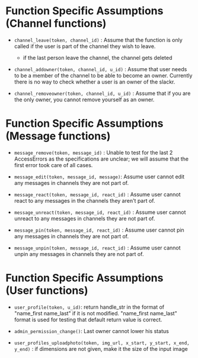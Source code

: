 # Function Specific Assumptions (Channel functions)

- `channel_leave(token, channel_id)` : Assume that the function is only called if the user is part of the channel they wish to leave. 
  - if the last person leave the channel, the channel gets deleted 

- `channel_addowner(token, channel_id, u_id)` : Assume that user needs to be a member of the channel to be able to become an owner. Currently there is no way to check whether a user is an owner of the slackr.

- `channel_removeowner(token, channel_id, u_id)` : Assume that if you are the only owner, you cannot remove yourself as an owner.

# Function Specific Assumptions (Message functions)
- `message_remove(token, message_id)` : Unable to test for the last 2 AccessErrors as the specifications are unclear; we will assume that the first error took care of all cases.

- `message_edit(token, message_id, message)`: Assume user cannot edit any messages in channels they are not part of.

- `message_react(token, message_id, react_id)` : Assume user cannot react to any messages in the channels they aren't part of.

- `message_unreact(token, message_id, react_id)` : Assume user cannot unreact to any messages in channels they are not part of.

- `message_pin(token, message_id, react_id)` : Assume user cannot pin any messages in channels they are not part of.

- `message_unpin(token, message_id, react_id)` : Assume user cannot unpin any messages in channels they are not part of.

# Function Specific Assumptions (User functions)

- `user_profile(token, u_id)`: return handle_str in the format of "name_first name_last" if it is not modified. "name_first name_last" format is used for testing that default return value is correct. 

- `admin_permission_change()`: Last owner cannot lower his status

- `user_profiles_uploadphoto(token, img_url, x_start, y_start, x_end, y_end)` : if dimensions are not given, make it the size of the input image